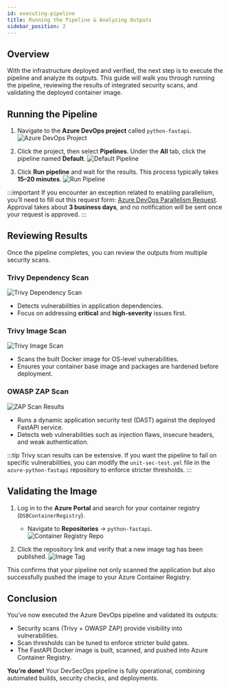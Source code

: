 ```yaml
---
id: executing-pipeline
title: Running the Pipeline & Analyzing Outputs
sidebar_position: 2
---
```


## Overview

With the infrastructure deployed and verified, the next step is to execute the pipeline and analyze its outputs. This guide will walk you through running the pipeline, reviewing the results of integrated security scans, and validating the deployed container image.

## Running the Pipeline

1. Navigate to the **Azure DevOps project** called `python-fastapi`.
   ![Azure DevOps Project](/img/projects/devsecops-pipeline-azure/deployment-and-testing/image-3.png)

2. Click the project, then select **Pipelines**. Under the **All** tab, click the pipeline named **Default**.
   ![Default Pipeline](/img/projects/devsecops-pipeline-azure/deployment-and-testing/image-4.png)

3. Click **Run pipeline** and wait for the results. This process typically takes **15–20 minutes**.
   ![Run Pipeline](/img/projects/devsecops-pipeline-azure/deployment-and-testing/image-5.png)

:::important
If you encounter an exception related to enabling parallelism, you’ll need to fill out this request form: [Azure DevOps Parallelism Request](https://aka.ms/azpipelines-parallelism-request). Approval takes about **3 business days**, and no notification will be sent once your request is approved.
:::

## Reviewing Results

Once the pipeline completes, you can review the outputs from multiple security scans.

### Trivy Dependency Scan

![Trivy Dependency Scan](/img/projects/devsecops-pipeline-azure/deployment-and-testing/image-6.png)

- Detects vulnerabilities in application dependencies.
- Focus on addressing **critical** and **high-severity** issues first.

### Trivy Image Scan

![Trivy Image Scan](/img/projects/devsecops-pipeline-azure/deployment-and-testing/image-7.png)

- Scans the built Docker image for OS-level vulnerabilities.
- Ensures your container base image and packages are hardened before deployment.

### OWASP ZAP Scan

![ZAP Scan Results](/img/projects/devsecops-pipeline-azure/deployment-and-testing/image-8.png)

- Runs a dynamic application security test (DAST) against the deployed FastAPI service.
- Detects web vulnerabilities such as injection flaws, insecure headers, and weak authentication.

:::tip
Trivy scan results can be extensive. If you want the pipeline to fail on specific vulnerabilities, you can modify the `unit-sec-test.yml` file in the `azure-python-fastapi` repository to enforce stricter thresholds.
:::

## Validating the Image

1. Log in to the **Azure Portal** and search for your container registry (`DSBContainerRegistry`).

   - Navigate to **Repositories** → `python-fastapi`.
     ![Container Registry Repo](/img/projects/devsecops-pipeline-azure/deployment-and-testing/image-9.png)

2. Click the repository link and verify that a new image tag has been published.
   ![Image Tag](/img/projects/devsecops-pipeline-azure/deployment-and-testing/image-10.png)

This confirms that your pipeline not only scanned the application but also successfully pushed the image to your Azure Container Registry.

## Conclusion

You’ve now executed the Azure DevOps pipeline and validated its outputs:

- Security scans (Trivy + OWASP ZAP) provide visibility into vulnerabilities.
- Scan thresholds can be tuned to enforce stricter build gates.
- The FastAPI Docker image is built, scanned, and pushed into Azure Container Registry.

**You’re done!** Your DevSecOps pipeline is fully operational, combining automated builds, security checks, and deployments.
